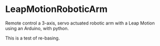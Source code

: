 # LeapMotionRoboticArm
Remote control a 3-axis, servo actuated robotic arm with a Leap Motion using an Arduino, with python.

This is a test of re-basing.
